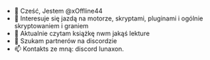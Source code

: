 - 👋 Cześć, Jestem @xOffline44
- 👀 Interesuje się jazdą na motorze, skryptami, pluginami i ogólnie skryptowaniem i graniem
- 🌱 Aktualnie czytam książkę nwm jakąś lekture
- 💞️ Szukam partnerów na discordzie
- 📫 Kontakts ze mną: discord lunaxon.
